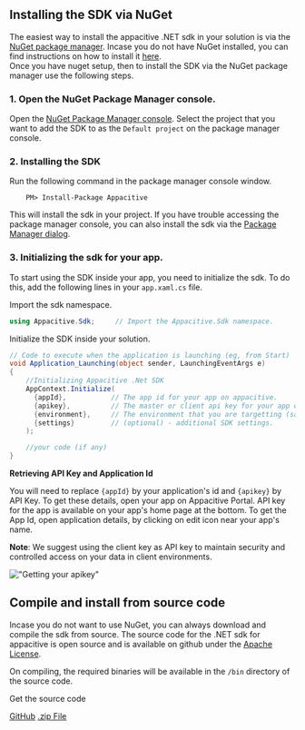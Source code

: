 ## Installing the SDK via NuGet
The easiest way to install the appacitive .NET sdk in your solution is via the [NuGet package manager](http://www.nuget.org/).
Incase you do not have NuGet installed, you can find instructions on how to install it [here](http://docs.nuget.org/docs/start-here/installing-nuget).  
Once you have nuget setup, then to install the SDK via the NuGet package manager use the following steps.

### 1. Open the NuGet Package Manager console.
Open the [NuGet Package Manager console](http://docs.nuget.org/docs/start-here/using-the-package-manager-console).
Select the project that you want to add the SDK to as the `Default project` on the package manager console.

### 2. Installing the SDK
Run the following command in the package manager console window.
```
    PM> Install-Package Appacitive
```
This will install the sdk in your project.
If you have trouble accessing the package manager console, you can also install the sdk via the [Package Manager dialog](http://docs.nuget.org/docs/start-here/managing-nuget-packages-using-the-dialog).


### 3. Initializing the sdk for your app.
To start using the SDK inside your app, you need to initialize the sdk. To do this, add the following
lines in your `app.xaml.cs` file.

Import the sdk namespace.
``` csharp  
using Appacitive.Sdk;     // Import the Appacitive.Sdk namespace.
```
Initialize the SDK inside your solution.

``` csharp
// Code to execute when the application is launching (eg, from Start)
void Application_Launching(object sender, LaunchingEventArgs e)
{
    //Initializing Appacitive .Net SDK
    AppContext.Initialize(
      {appId},           // The app id for your app on appacitive.
      {apikey},          // The master or client api key for your app on appacitive.
      {environment},     // The environment that you are targetting (sandbox or live).
      {settings}         // (optional) - additional SDK settings.
    );

    //your code (if any)
}
```

**Retrieving API Key and Application Id**

You will need to replace `{appId}` by your application's id and `{apikey}` by API Key. To get these details, open your app on Appacitive Portal. API key for the app is available on your app's home page at the bottom. To get the App Id, open application details, by clicking on edit icon near your app's name.

**Note**: We suggest using the client key as API key to maintain security and controlled access on your data in client environments. 

!["Getting your apikey"](http://cdn.appacitive.com/devcenter/root/dashboard.png)

## Compile and install from source code
Incase you do not want to use NuGet, you can always download and compile the sdk from source.
The source code for the .NET sdk for appacitive is open source and
is available on github under the [Apache License](https://github.com/appacitive/appacitive-dotnet-sdk/blob/master/LICENSE).

On compiling, the required binaries will be available in the `/bin` directory of the source code.

Get the source code

<a title="View on Github" class="btn btn-success <%- github %>" href="https://github.com/appacitive/appacitive-dotnet-sdk">GitHub</a>
<a title="Download the Zip file" class="btn btn-info <%- zip %>" href="https://github.com/appacitive/appacitive-dotnet-sdk/archive/master.zip"><i class="glyphicon glyphicon-download-alt"></i> .zip File</a>
